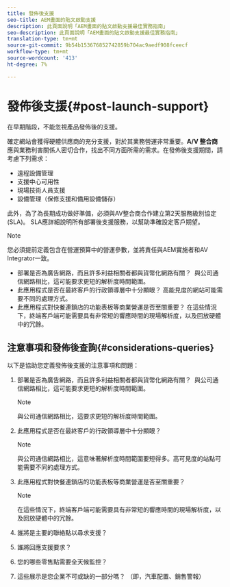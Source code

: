 ```yaml
---
title: 發佈後支援
seo-title: AEM畫面的貼文啟動支援
description: 此頁面說明「AEM畫面的貼文啟動支援最佳實務指南」
seo-description: 此頁面說明「AEM畫面的貼文啟動支援最佳實務指南」
translation-type: tm+mt
source-git-commit: 9b54b153676852742859b704ac9aedf908fceecf
workflow-type: tm+mt
source-wordcount: '413'
ht-degree: 7%

---
```



# 發佈後支援{#post-launch-support}


在早期階段，不能忽視產品發佈後的支援。

確定網站會獲得硬體供應商的充分支援，對於其業務營運非常重要。**A/V 整合商**&#x200B;應與業務利害關係人密切合作，找出不同方面所需的需求。在發佈後支援期間，請考慮下列需求：

* 遠程設備管理
* 支援中心可用性
* 現場技術人員支援
* 設備管理（保修支援和備用設備儲存）

此外，為了為長期成功做好準備，必須與AV整合商合作建立第2天服務級別協定(SLA)。 SLA應詳細說明所有部署後支援服務，以幫助準確設定客戶期望。

>[!NOTE]
>
>您必須提前定義包含在營運預算中的營運參數，並將責任與AEM實施者和AV Integrator一致。
>
>* 部署是否為廣告網路，而且許多利益相關者都與貨幣化網路有關？  與公司通信網路相比，這可能要求更短的解析度時間範圍。
>* 此應用程式是否在最終客戶的行政領導層中十分顯眼？ 高能見度的網站可能需要不同的處理方式。
>* 此應用程式對快餐連鎖店的功能表板等商業營運是否至關重要？ 在這些情況下，終端客戶端可能需要具有非常短的響應時間的現場解析度，以及回放硬體中的冗餘。


## 注意事項和發佈後查詢{#considerations-queries}

以下是協助您定義發佈後支援的注意事項和問題：

1. 部署是否為廣告網路，而且許多利益相關者都與貨幣化網路有關？  與公司通信網路相比，這可能要求更短的解析度時間範圍。
 
   >[!NOTE]
   >
   > 與公司通信網路相比，這要求更短的解析度時間範圍。

1. 此應用程式是否在最終客戶的行政領導層中十分顯眼？

   >[!NOTE]
   >
   > 與公司通信網路相比，這意味著解析度時間範圍要短得多。高可見度的站點可能需要不同的處理方式。

1. 此應用程式對快餐連鎖店的功能表板等商業營運是否至關重要？

   >[!NOTE]
   >
   > 在這些情況下，終端客戶端可能需要具有非常短的響應時間的現場解析度，以及回放硬體中的冗餘。

1. 誰將是主要的聯絡點以尋求支援？

1. 誰將回應支援要求？

1. 您的哪些零售點需要全天候監控？

1. 這些展示是您企業不可或缺的一部分嗎？ （即，汽車配置、銷售警報）
